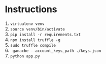 #  Instructions

1. ``` virtualenv venv ```
2. ``` source venv/bin/activate ```
3. ``` pip install -r requirements.txt ```
4. ``` npm install truffle -g ```
5. ``` sudo truffle compile ```
6. ``` ganache --account_keys_path ./keys.json```
7. ``` python app.py ```
